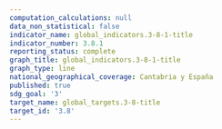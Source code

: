```yaml
---
computation_calculations: null
data_non_statistical: false
indicator_name: global_indicators.3-8-1-title
indicator_number: 3.8.1
reporting_status: complete
graph_title: global_indicators.3-8-1-title
graph_type: line
national_geographical_coverage: Cantabria y España
published: true
sdg_goal: '3'
target_name: global_targets.3-8-title
target_id: '3.8'
---
```

